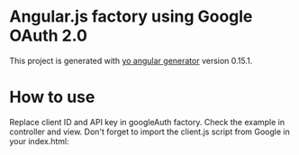 # Angular.js factory using Google OAuth 2.0

This project is generated with [yo angular generator](https://github.com/yeoman/generator-angular)
version 0.15.1.

# How to use
Replace client ID and API key in googleAuth factory.
Check the example in controller and view. Don't forget to import the client.js script from Google in your index.html:
<script src="https://apis.google.com/js/client.js"></script>